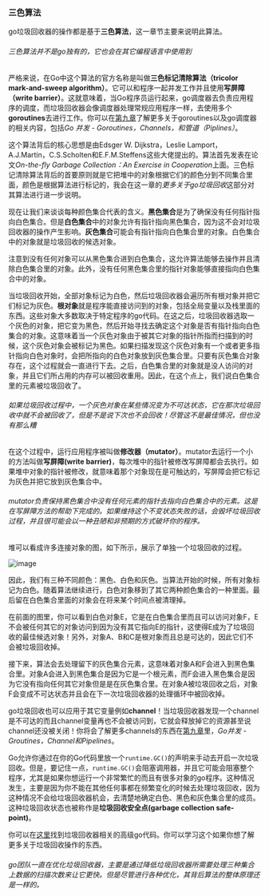 ### 三色算法

go垃圾回收器的操作都是基于**三色算法**，这一章节主要来说明此算法。

###### 三色算法并不是go独有的，它也会在其它编程语言中使用到

严格来说，在Go中这个算法的官方名称是叫做**三色标记清除算法（tricolor mark-and-sweep algorithm）**。它可以和程序一起并发工作并且使用**写屏障（write barrier）**。这就意味着，当Go程序员运行起来，go调度器去负责应用程序的调度，而垃圾回收器会像调度器处理常规应用程序一样，去使用多个**goroutines**去进行工作。你可以在[第九章](https://github.com/hantmac/Mastering_Go_ZH_CN/blob/master/eBook/chapter9/09.0.md)了解更多关于goroutines以及go调度器的相关内容，包括*Go 并发 - Goroutines，Channels，和管道（Piplines）*。

这个算法背后的核心思想是由Edsger W. Dijkstra，Leslie Lamport，A.J.Martin，C.S.Scholten和E.F.M.Steffens这些大佬提出的。算法首先发表在论文*On-the-fly Garbage Collection：An Exercise in Cooperation*上面。三色标记清除算法背后的首要原则就是它把堆中的对象根据它们的颜色分到不同集合里面，颜色是根据算法进行标记的，我会在这一章的*更多关于go垃圾回收*这部分对其算法进行进一步说明。

现在让我们来谈谈每种颜色集合代表的含义。**黑色集合**是为了确保没有任何指针指向白色集合。但是**白色集合**中的对象允许有指针指向黑色集合，因为这不会对垃圾回收器的操作产生影响。**灰色集合**可能会有指针指向白色集合里的对象。白色集合中的对象就是垃圾回收的候选对象。

注意到没有任何对象可以从黑色集合进到白色集合，这允许算法能够去操作并且清除白色集合里的对象。此外，没有任何黑色集合里的指针对象能够直接指向白色集合中的对象。

当垃圾回收开始，全部对象标记为白色，然后垃圾回收器会遍历所有根对象并把它们标记为灰色。**根对象**就是程序能直接访问到的对象，包括全局变量以及栈里面的东西。这些对象大多数取决于特定程序的go代码。在这之后，垃圾回收器选取一个灰色的对象，把它变为黑色，然后开始寻找去确定这个对象是否有指针指向白色集合的对象。这意味着当一个灰色对象由于被其它对象的指针所指而扫描到的时候，这个灰色对象会被标记为黑色。如果扫描发现这个灰色对象有一个或者更多指针指向白色对象时，会把所指向的白色对象放到灰色集合里。只要有灰色集合对象存在，这个过程就会一直进行下去。之后，白色集合里的对象就是没人访问的对象，并且它们所占用的内存可以被回收重用。因此，在这个点上，我们说白色集合里的元素被垃圾回收了。

###### *如果垃圾回收过程中，一个灰色对象在某些情况变为不可达状态，它在那次垃圾回收中就不会被回收了，但是不是说下次也不会回收！尽管这不是最佳情况，但也没有那么糟*

在这个过程中，运行应用程序被叫做**修改器（mutator）**。mutator去运行一个小的方法叫做**写屏障(write barrier)**，每次堆中的指针被修改写屏障都会去执行。如果堆中对象的指针被修改，就意味着那个对象现在是可触达的，写屏障会把它标记为灰色并把它放到灰色集合中。

###### *mutator负责保持黑色集合中没有任何元素的指针去指向白色集合中的元素。这是在写屏障方法的帮助下完成的。如果维持这个不变状态失败的话，会毁坏垃圾回收过程，并且很可能会以一种丑陋和非预期的方式破坏你的程序。*


堆可以看成许多连接对象的图，如下所示，展示了单独一个垃圾回收的过程。


![image](https://raw.githubusercontent.com/hantmac/Mastering_Go_ZH_CN/master/images/chapter2/02.3-1.jpg)


因此，我们有三种不同颜色：黑色、白色和灰色。当算法开始的时候，所有对象标记为白色。随着算法继续进行，白色对象移到了其它两种颜色集合的一种里面。最后留在白色集合里面的对象会在将来某个时间点被清理掉。

在前面的图里，你可以看到白色对象E，它是在白色集合里而且可以访问对象F，E不会被任何其它的对象访问到因为没有其它指向E的指针，这使得E成为了垃圾回收的最佳候选对象！另外，对象A、B和C是根对象而且总是可达的，因此它们不会被垃圾回收掉。


接下来，算法会去处理留下的灰色集合元素，这意味着对象A和F会进入到黑色集合里。对象A会进入到黑色集合是因为它是一个根元素，而F会进入黑色集合是因为它没有指向任何其它对象但是是在灰色集合里。在对象A被垃圾回收之后，对象F会变成不可达状态并且会在下一次垃圾回收器的处理循环中被回收掉。

go垃圾回收也可以应用于其它变量例如**channel**！当垃圾回收器发现一个channel是不可达的而且channel变量再也不会被访问到，它就会释放掉它的资源甚至说channel还没被关闭！你将会了解更多channels的东西在[第九章](https://github.com/hantmac/Mastering_Go_ZH_CN/blob/master/eBook/chapter9/09.0.md)里，*Go并发 - Groutines，Channel和Pipelines*。


Go允许你通过在你的Go代码里放一个```runtime.GC()```的声明来手动去开启一次垃圾回收。但是，要记住一点，```runtime.GC()```会阻塞调用器，并且它可能会阻塞整个程序，尤其是如果你想运行一个非常繁忙的而且有很多对象的go程序。这种情况发生，主要是因为你不能在其他任何事都在频繁变化的时候去处理垃圾回收，因为这种情况不会给垃圾回收器机会，去清楚地确定白色、黑色和灰色集合里的成员。这种垃圾回收状态也被称作是**垃圾回收安全点(garbage collection safe-point)**。



你可以在[这里](https://github.com/golang/go/blob/master/src/runtime/mgc.go)找到垃圾回收器相关的高级go代码。你可以学习这个如果你想了解更多关于垃圾回收操作的东西。

###### *go团队一直在优化垃圾回收器，主要是通过降低垃圾回收器所需要处理三种集合上数据的扫描次数来让它更快。但是尽管进行各种优化，其背后算法的整体原理还是一样的。*
